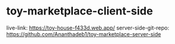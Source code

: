 ﻿# toy-marketplace-client-side
live-link: https://toy-house-f433d.web.app/
server-side-git-repo: https://github.com/Ananthadeb1/toy-marketplace-server-side 
